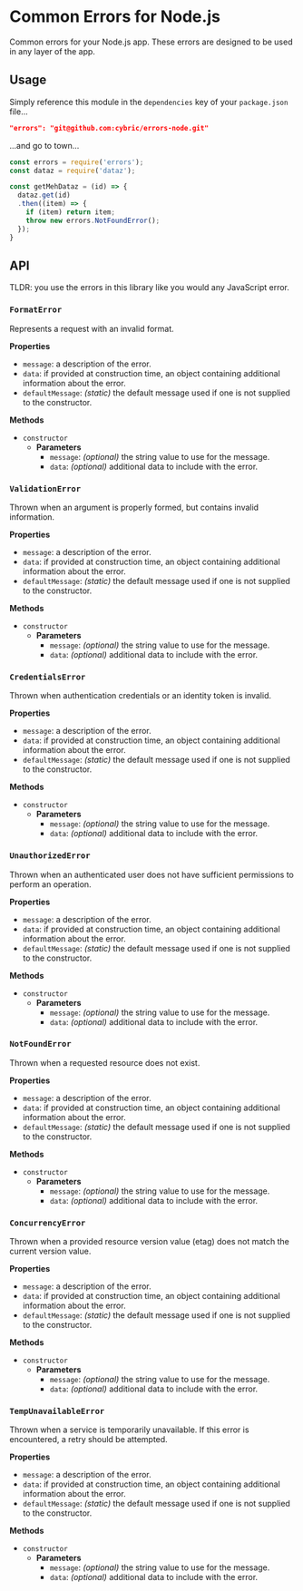 # Common Errors for Node.js

Common errors for your Node.js app.  These errors are designed to be used in any layer of the app.

## Usage

Simply reference this module in the `dependencies` key of your `package.json` file...

```json
"errors": "git@github.com:cybric/errors-node.git"
```

...and go to town...

```js
const errors = require('errors');
const dataz = require('dataz');

const getMehDataz = (id) => {
  dataz.get(id)
  .then((item) => {
    if (item) return item;
    throw new errors.NotFoundError();
  });
}
```

## API

TLDR: you use the errors in this library like you would any JavaScript error.

### `FormatError`

Represents a request with an invalid format.

__Properties__

* `message`: a description of the error.
* `data`: if provided at construction time, an object containing additional information about the error.
* `defaultMessage`: _(static)_ the default message used if one is not supplied to the constructor.

__Methods__

* `constructor`
  + __Parameters__
    - `message`: _(optional)_ the string value to use for the message.
    - `data`: _(optional)_ additional data to include with the error.

### `ValidationError`

Thrown when an argument is properly formed, but contains invalid information.

__Properties__

* `message`: a description of the error.
* `data`: if provided at construction time, an object containing additional information about the error.
* `defaultMessage`: _(static)_ the default message used if one is not supplied to the constructor.

__Methods__

* `constructor`
  + __Parameters__
    - `message`: _(optional)_ the string value to use for the message.
    - `data`: _(optional)_ additional data to include with the error.

### `CredentialsError`

Thrown when authentication credentials or an identity token is invalid.

__Properties__

* `message`: a description of the error.
* `data`: if provided at construction time, an object containing additional information about the error.
* `defaultMessage`: _(static)_ the default message used if one is not supplied to the constructor.

__Methods__

* `constructor`
  + __Parameters__
    - `message`: _(optional)_ the string value to use for the message.
    - `data`: _(optional)_ additional data to include with the error.

### `UnauthorizedError`

Thrown when an authenticated user does not have sufficient permissions to perform an operation.

__Properties__

* `message`: a description of the error.
* `data`: if provided at construction time, an object containing additional information about the error.
* `defaultMessage`: _(static)_ the default message used if one is not supplied to the constructor.

__Methods__

* `constructor`
  + __Parameters__
    - `message`: _(optional)_ the string value to use for the message.
    - `data`: _(optional)_ additional data to include with the error.

### `NotFoundError`

Thrown when a requested resource does not exist.

__Properties__

* `message`: a description of the error.
* `data`: if provided at construction time, an object containing additional information about the error.
* `defaultMessage`: _(static)_ the default message used if one is not supplied to the constructor.

__Methods__

* `constructor`
  + __Parameters__
    - `message`: _(optional)_ the string value to use for the message.
    - `data`: _(optional)_ additional data to include with the error.

### `ConcurrencyError`

Thrown when a provided resource version value (etag) does not match the current version value.

__Properties__

* `message`: a description of the error.
* `data`: if provided at construction time, an object containing additional information about the error.
* `defaultMessage`: _(static)_ the default message used if one is not supplied to the constructor.

__Methods__

* `constructor`
  + __Parameters__
    - `message`: _(optional)_ the string value to use for the message.
    - `data`: _(optional)_ additional data to include with the error.

### `TempUnavailableError`

Thrown when a service is temporarily unavailable.  If this error is encountered, a retry should be attempted.

__Properties__

* `message`: a description of the error.
* `data`: if provided at construction time, an object containing additional information about the error.
* `defaultMessage`: _(static)_ the default message used if one is not supplied to the constructor.

__Methods__

* `constructor`
  + __Parameters__
    - `message`: _(optional)_ the string value to use for the message.
    - `data`: _(optional)_ additional data to include with the error.
